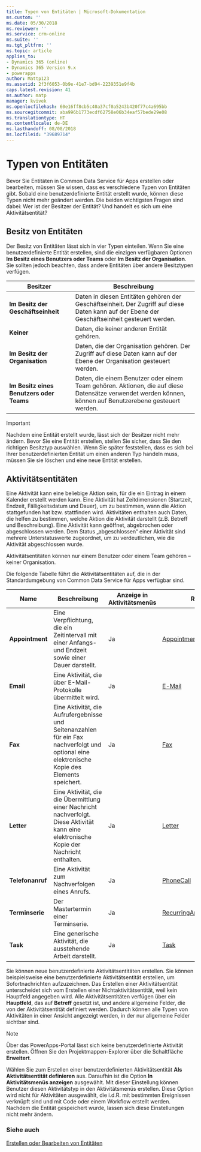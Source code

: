 ```yaml
---
title: Typen von Entitäten | Microsoft-Dokumentation
ms.custom: ''
ms.date: 05/30/2018
ms.reviewer: ''
ms.service: crm-online
ms.suite: ''
ms.tgt_pltfrm: ''
ms.topic: article
applies_to:
- Dynamics 365 (online)
- Dynamics 365 Version 9.x
- powerapps
author: Mattp123
ms.assetid: 2f3f6053-0b9e-41e7-bd94-2239351e9f4b
caps.latest.revision: 41
ms.author: matp
manager: kvivek
ms.openlocfilehash: 60e16ff8cb5c40a37cf0a5243b420f77c4a695bb
ms.sourcegitcommit: aba996b1773ecdf62758e06b34eaf57bede29e08
ms.translationtype: HT
ms.contentlocale: de-DE
ms.lasthandoff: 08/08/2018
ms.locfileid: "39689714"
---
```

# <a name="types-of-entities"></a>Typen von Entitäten

Bevor Sie Entitäten in Common Data Service für Apps erstellen oder bearbeiten, müssen Sie wissen, dass es verschiedene Typen von Entitäten gibt. Sobald eine benutzerdefinierte Entität erstellt wurde, können diese Typen nicht mehr geändert werden. Die beiden wichtigsten Fragen sind dabei: Wer ist der Besitzer der Entität? Und handelt es sich um eine Aktivitätsentität?  
  
<a name="BKMK_EntityOwnership"></a>

## <a name="entity-ownership"></a>Besitz von Entitäten  

Der Besitz von Entitäten lässt sich in vier Typen einteilen. Wenn Sie eine benutzerdefinierte Entität erstellen, sind die einzigen verfügbaren Optionen **Im Besitz eines Benutzers oder Teams** oder **Im Besitz der Organisation**. Sie sollten jedoch beachten, dass andere Entitäten über andere Besitztypen verfügen.  
  
|Besitzer|Beschreibung|  
|---------------|-----------------|  
|**Im Besitz der Geschäftseinheit**|Daten in diesen Entitäten gehören der Geschäftseinheit. Der Zugriff auf diese Daten kann auf der Ebene der Geschäftseinheit gesteuert werden.|  
|**Keiner**|Daten, die keiner anderen Entität gehören.|  
|**Im Besitz der Organisation**|Daten, die der Organisation gehören. Der Zugriff auf diese Daten kann auf der Ebene der Organisation gesteuert werden.|  
|**Im Besitz eines Benutzers oder Teams**|Daten, die einem Benutzer oder einem Team gehören. Aktionen, die auf diese Datensätze verwendet werden können, können auf Benutzerebene gesteuert werden.|  
  
  
> [!IMPORTANT]
>  Nachdem eine Entität erstellt wurde, lässt sich der Besitzer nicht mehr ändern. Bevor Sie eine Entität erstellen, stellen Sie sicher, dass Sie den richtigen Besitztyp auswählen. Wenn Sie später feststellen, dass es sich bei Ihrer benutzerdefinierten Entität um einen anderen Typ handeln muss, müssen Sie sie löschen und eine neue Entität erstellen.
  
<a name="BKMK_ActivityEntities"></a>

## <a name="activity-entities"></a>Aktivitätsentitäten

Eine Aktivität kann eine beliebige Aktion sein, für die ein Eintrag in einem Kalender erstellt werden kann. Eine Aktivität hat Zeitdimensionen (Startzeit, Endzeit, Fälligkeitsdatum und Dauer), um zu bestimmen, wann die Aktion stattgefunden hat bzw. stattfinden wird. Aktivitäten enthalten auch Daten, die helfen zu bestimmen, welche Aktion die Aktivität darstellt (z.B. Betreff und Beschreibung). Eine Aktivität kann geöffnet, abgebrochen oder abgeschlossen werden. Dem Status „abgeschlossen“ einer Aktivität sind mehrere Unterstatuswerte zugeordnet, um zu verdeutlichen, wie die Aktivität abgeschlossen wurde.  
  
Aktivitätsentitäten können nur einem Benutzer oder einem Team gehören – keiner Organisation.  
  
Die folgende Tabelle führt die Aktivitätsentitäten auf, die in der Standardumgebung von Common Data Service für Apps verfügbar sind.
  
|Name|Beschreibung|Anzeige in Aktivitätsmenüs|Referenz|
|----------|-----------------|----------------|---------------|  
|**Appointment**|Eine Verpflichtung, die ein Zeitintervall mit einer Anfangs- und Endzeit sowie einer Dauer darstellt.|Ja|[Appointment](/powerapps/developer/common-data-service/reference/entities/appointment)|
|**Email**|Eine Aktivität, die über E-Mail-Protokolle übermittelt wird.|Ja|[E-Mail](/powerapps/developer/common-data-service/reference/entities/email)|
|**Fax**|Eine Aktivität, die Aufrufergebnisse und Seitenanzahlen für ein Fax nachverfolgt und optional eine elektronische Kopie des Elements speichert.|Ja|[Fax](/powerapps/developer/common-data-service/reference/entities/fax)|
|**Letter**|Eine Aktivität, die die Übermittlung einer Nachricht nachverfolgt. Diese Aktivität kann eine elektronische Kopie der Nachricht enthalten.|Ja|[Letter](/powerapps/developer/common-data-service/reference/entities/letter)|
|**Telefonanruf**|Eine Aktivität zum Nachverfolgen eines Anrufs.|Ja|[PhoneCall](/powerapps/developer/common-data-service/reference/entities/phonecall)|
|**Terminserie**|Der Mastertermin einer Terminserie.|Ja|[RecurringAppointmentMaster](/powerapps/developer/common-data-service/reference/entities/recurringappointmentmaster)|
|**Task**|Eine generische Aktivität, die ausstehende Arbeit darstellt.|Ja|[Task](/powerapps/developer/common-data-service/reference/entities/task)|
  
Sie können neue benutzerdefinierte Aktivitätsentitäten erstellen. Sie können beispielsweise eine benutzerdefinierte Aktivitätsentität erstellen, um Sofortnachrichten aufzuzeichnen. Das Erstellen einer Aktivitätsentität unterscheidet sich vom Erstellen einer Nichtaktivitätsentität, weil kein Hauptfeld angegeben wird. Alle Aktivitätsentitäten verfügen über ein **Hauptfeld**, das auf **Betreff** gesetzt ist, und andere allgemeine Felder, die von der Aktivitätsentität definiert werden. Dadurch können alle Typen von Aktivitäten in einer Ansicht angezeigt werden, in der nur allgemeine Felder sichtbar sind.  

> [!NOTE]
> Über das PowerApps-Portal lässt sich keine benutzerdefinierte Aktivität erstellen. Öffnen Sie den Projektmappen-Explorer über die Schaltfläche **Erweitert**.
  
Wählen Sie zum Erstellen einer benutzerdefinierten Aktivitätsentität **Als Aktivitätsentität definieren** aus. Daraufhin ist die Option **In Aktivitätsmenüs anzeigen** ausgewählt. Mit dieser Einstellung können Benutzer diesen Aktivitätstyp in den Aktivitätsmenüs erstellen. Diese Option wird nicht für Aktivitäten ausgewählt, die i.d.R. mit bestimmten Ereignissen verknüpft sind und mit Code oder einem Workflow erstellt werden. Nachdem die Entität gespeichert wurde, lassen sich diese Einstellungen nicht mehr ändern.  

### <a name="see-also"></a>Siehe auch
[Erstellen oder Bearbeiten von Entitäten](create-edit-entities.md)
